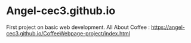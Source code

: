 # Angel-cec3.github.io
First project on basic web development.
 All About Coffee : https://angel-cec3.github.io/CoffeeWebpage-project/index.html
